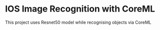 # IOS Image Recognition with CoreML

This project uses Resnet50 model while recognising objects via CoreML
